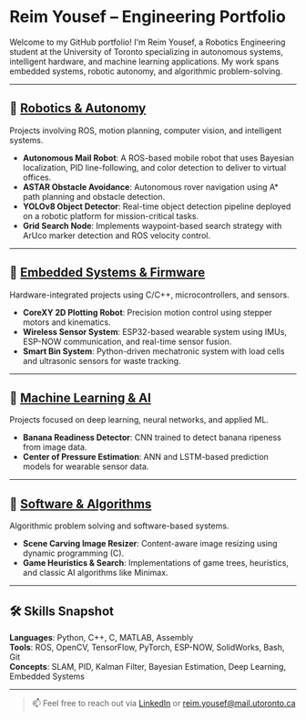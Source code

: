 # Reim Yousef – Engineering Portfolio

Welcome to my GitHub portfolio! I'm Reim Yousef, a Robotics Engineering student at the University of Toronto specializing in autonomous systems, intelligent hardware, and machine learning applications. My work spans embedded systems, robotic autonomy, and algorithmic problem-solving.

---

## 🚀 [Robotics & Autonomy](https://github.com/reimyousef/reimyousef.github.io/tree/main/Robotics_And_Autonomoy)
Projects involving ROS, motion planning, computer vision, and intelligent systems.

- **Autonomous Mail Robot**: A ROS-based mobile robot that uses Bayesian localization, PID line-following, and color detection to deliver to virtual offices.
- **ASTAR Obstacle Avoidance**: Autonomous rover navigation using A* path planning and obstacle detection.
- **YOLOv8 Object Detector**: Real-time object detection pipeline deployed on a robotic platform for mission-critical tasks.
- **Grid Search Node**: Implements waypoint-based search strategy with ArUco marker detection and ROS velocity control.

---

## 🔧 [Embedded Systems & Firmware](https://github.com/reimyousef/reimyousef.github.io/tree/main/Embedded_Systems_And_Firmware)
Hardware-integrated projects using C/C++, microcontrollers, and sensors.

- **CoreXY 2D Plotting Robot**: Precision motion control using stepper motors and kinematics.
- **Wireless Sensor System**: ESP32-based wearable system using IMUs, ESP-NOW communication, and real-time sensor fusion.
- **Smart Bin System**: Python-driven mechatronic system with load cells and ultrasonic sensors for waste tracking.

---

## 🤖 [Machine Learning & AI](https://github.com/reimyousef/reimyousef.github.io/tree/main/Machine_Learning)
Projects focused on deep learning, neural networks, and applied ML.

- **Banana Readiness Detector**: CNN trained to detect banana ripeness from image data.
- **Center of Pressure Estimation**: ANN and LSTM-based prediction models for wearable sensor data.

---

## 🧠 [Software & Algorithms](https://github.com/reimyousef/reimyousef.github.io/tree/main/Software_Engineering_Algorithims)
Algorithmic problem solving and software-based systems.

- **Scene Carving Image Resizer**: Content-aware image resizing using dynamic programming (C).
- **Game Heuristics & Search**: Implementations of game trees, heuristics, and classic AI algorithms like Minimax.

---

## 🛠 Skills Snapshot
**Languages**: Python, C++, C, MATLAB, Assembly  
**Tools**: ROS, OpenCV, TensorFlow, PyTorch, ESP-NOW, SolidWorks, Bash, Git  
**Concepts**: SLAM, PID, Kalman Filter, Bayesian Estimation, Deep Learning, Embedded Systems

---

> 📫 Feel free to reach out via [LinkedIn](https://www.linkedin.com/in/reim-yousef/) or [reim.yousef@mail.utoronto.ca](mailto:reim.yousef@mail.utoronto.ca)